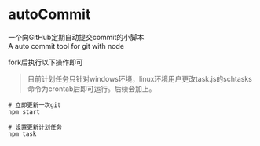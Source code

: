 # autoCommit
一个向GitHub定期自动提交commit的小脚本  
A auto commit tool for git with node

fork后执行以下操作即可
>目前计划任务只针对windows环境，linux环境用户更改task.js的schtasks命令为crontab后即可运行。后续会加上。

```
# 立即更新一次git
npm start

# 设置更新计划任务
npm task
```
